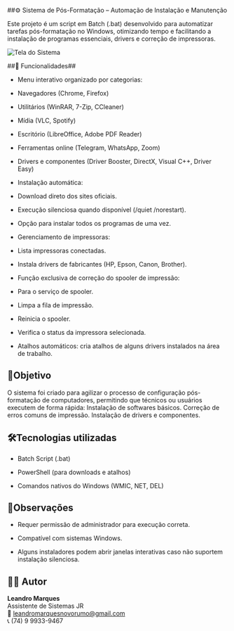 ##⚙️ Sistema de Pós-Formatação – Automação de Instalação e Manutenção

Este projeto é um script em Batch (.bat) desenvolvido para automatizar tarefas pós-formatação no Windows, otimizando tempo e facilitando a instalação de programas essenciais, drivers e correção de impressoras.

![Tela do Sistema]()


##🚀 Funcionalidades##
- Menu interativo organizado por categorias:

- Navegadores (Chrome, Firefox)

- Utilitários (WinRAR, 7-Zip, CCleaner)

- Mídia (VLC, Spotify)

- Escritório (LibreOffice, Adobe PDF Reader)

- Ferramentas online (Telegram, WhatsApp, Zoom)

- Drivers e componentes (Driver Booster, DirectX, Visual C++, Driver Easy)

- Instalação automática:

- Download direto dos sites oficiais.

- Execução silenciosa quando disponível (/quiet /norestart).

- Opção para instalar todos os programas de uma vez.

- Gerenciamento de impressoras:

- Lista impressoras conectadas.

- Instala drivers de fabricantes (HP, Epson, Canon, Brother).

- Função exclusiva de correção do spooler de impressão:

- Para o serviço de spooler.

- Limpa a fila de impressão.

- Reinicia o spooler.

- Verifica o status da impressora selecionada.

- Atalhos automáticos: cria atalhos de alguns drivers instalados na área de trabalho.

## 🎯Objetivo
O sistema foi criado para agilizar o processo de configuração pós-formatação de computadores, permitindo que técnicos ou usuários executem de forma rápida:
Instalação de softwares básicos.
Correção de erros comuns de impressão.
Instalação de drivers e componentes.

## 🛠️Tecnologias utilizadas

- Batch Script (.bat)

- PowerShell (para downloads e atalhos)

- Comandos nativos do Windows (WMIC, NET, DEL)

## 📌Observações
- Requer permissão de administrador para execução correta.

- Compatível com sistemas Windows.

- Alguns instaladores podem abrir janelas interativas caso não suportem instalação silenciosa.

## 👨‍💻 Autor
**Leandro Marques**  
Assistente de Sistemas JR  
📧 leandromarquesnovorumo@gmail.com  
📞 (74) 9 9933-9467
